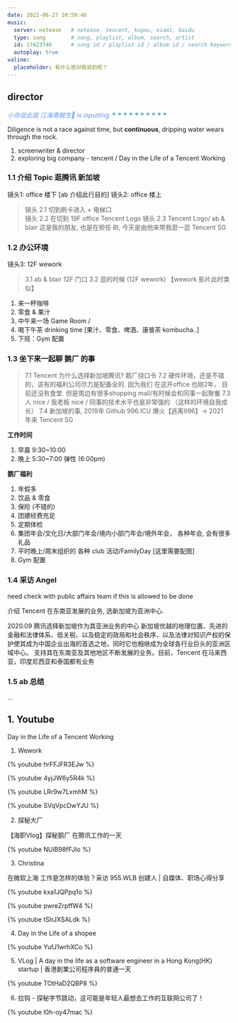 ```yaml
---
date: 2022-06-27 10:59:48
music:
  server: netease   # netease, tencent, kugou, xiami, baidu
  type: song        # song, playlist, album, search, artist
  id: 17423740      # song id / playlist id / album id / search keyword
  autoplay: true
valine:
  placeholder: 有什么想对我说的呢？
---
```


## director 

<p style="font-style:italic;color:cornflowerblue;">小舟從此逝 江海寄餘生🧘 is inputting <img src=/images/tw/main-progress-blue-dot.gif style="box-shadow:none; margin:0;height:16px">
</p>

Diligence is not a race against time, but **continuous**, dripping water wears through the rock. 

1. screenwriter & director
2. exploring big company - tencent / Day in the Life of a Tencent Working

### 1.1 介绍 Topic 逛腾讯 新加坡

镜头1: office 楼下 [ab 介绍此行目的]
镜头2: office 楼上 

>  镜头 2.1 切到刷卡进入 + 电梯口    
>  镜头 2.2 在切到 19F office Tencent Logo
>  镜头 2.3 Tencent Logo/ ab & blair 这是我的朋友, 也是在担任 BI, 今天是由他来带我逛一逛 Tencent SG
  
### 1.2 办公环境

镜头3: 12F wework 

> 3.1 ab & blair 12F 门口
> 3.2 逛的时候 (12F wework) 【wework 影片此时类似】

1. 来一杯咖啡 
2. 零食 & 果汁
3. 中午来一场 Game Room / 
4. 喝下午茶 drinking time [果汁、零食、啤酒、康普茶 kombucha..]
5. 下班：Gym 配置

### 1.3 坐下来一起聊 鹅厂 的事

> 7.1 Tencent 为什么选择新加坡腾讯?  鹅厂绕口令
> 7.2 硬件环境，还是不错的，该有的福利公司尽力是配备全的. 因为我们 在这开office 也刚2年， 目前还没有食堂. 但是周边有很多shopping mall/有时候会和同事一起聚餐
> 7.3 人 nice / 我老板 nice / 同事的技术水平也是非常强的 （这样的环境自我成长）
> 7.4 新加坡的事, 2019年 Github 996.ICU 爆火【逃离996】-> 2021 年来 Tencent SG  

**工作时间**

1. 早晨 9:30~10:00
2. 晚上 5:30~7:00 弹性 (6:00pm)

**鹅厂福利**

1. 年假多
2. 饮品 & 零食
3. 保险 (不错的)
4. 团建经费充足
5. 定期体检 
5. 集团年会/文化日/大部门年会/境内小部门年会/境外年会， 各种年会, 会有很多礼品
6. 平时晚上/周末组织的 各种 club 活动/FamilyDay [这里需要配图]
7. Gym 配置

### 1.4 采访 Angel

need check with public affairs team if this is allowed to be done

介绍 Tencent 在东南亚发展的业务, 选新加坡为亚洲中心.

2020.09 腾讯选择新加坡作为其亚洲业务的中心
新加坡优越的地理位置、先进的金融和法律体系、低关税、以及稳定的政局和社会秩序、以及法律对知识产权的保护使其成为中国企业出海的首选之地，同时它也相继成为全球各行业巨头的亚洲区域中心。
支持其在东南亚及其他地区不断发展的业务。目前，Tencent 在马来西亚，印度尼西亚和泰国都有业务

### 1.5 ab 总结

...

## 1. Youtube

Day in the Life of a Tencent Working

1. Wework

{% youtube hrFFJFR3EJw %}

{% youtube 4yjJW6y5R4k %}

{% youtube LRr9w7LxmhM %}

{% youtube SVqVpcDwYJU %}

2. 探秘大厂

【海职Vlog】探秘鹅厂 在腾讯工作的一天

{% youtube NUiB98fFJIo %}

3. Christina

在微软上海 工作是怎样的体验？采访 955.WLB 创建人 | 自媒体、职场心得分享

{% youtube kxa1JQPpq1o %}

{% youtube pwreZrpffW4 %}

{% youtube tSIrJXSALdk %}

4. Day in the Life of a shopee

{% youtube YufJ1wrhXCo %}

5. VLog | A day in the life as a software engineer in a Hong Kong(HK) startup | 香港創業公司程序員的普通一天

{% youtube TOtHaD2QBP8 %}

6. 拉钩 - 探秘字节跳动，这可能是年轻人最想去工作的互联网公司了！

{% youtube l0h-oy47mac %}

<!-- 

## 2. Standup paddleboarding

{% youtube vFM665uurJ0 %}

-->

